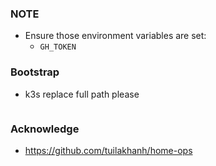 ### NOTE

- Ensure those environment variables are set:
  - `GH_TOKEN`

### Bootstrap

- k3s replace full path please
  ```yaml

  ```

### Acknowledge

- <https://github.com/tuilakhanh/home-ops>
